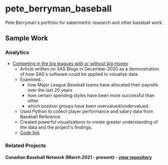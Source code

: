 # pete_berryman_baseball
Pete Berryman's portfolio for sabermetric research and other baseball work.

## Sample Work

### Analytics
- [Competing in the big leagues with or without big money](https://blogs.sas.com/content/sascom/2020/12/10/competing-in-the-big-leagues-with-or-without-big-money/)
   - Article written on SAS Blogs in December 2020 as a demonstration of how SAS's software could be applied to visualize data.
   - Examined...
      - how Major League Baseball teams have allocated their payrolls over the last 20 years
      - how certain spending styles have been more successful than other
      - which position groups have been overvalued/undervalued.
   - Used Python to collect player performance and salary data from Baseball Reference.
   - Created powerful visualizations to create greater understanding of the data and the project's findings.
   - [Code link](/Projects/Payroll_Analysis)

### Related Projects

#### Canadian Baseball Network (March 2021 - present) - [view repository](https://github.com/peteb206/canadians_in_college_baseball)